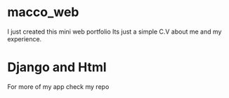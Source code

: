 # macco_web
I just created this mini web portfolio 
Its just a simple C.V about me and my experience.

# Django and Html
For more of my app check my repo
